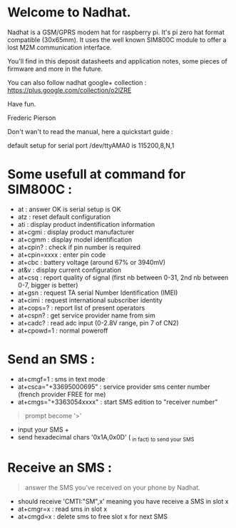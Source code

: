 Welcome to Nadhat.
==================

Nadhat is a GSM/GPRS modem hat for raspberry pi. It's pi zero hat format compatible (30x65mm). It uses the well known SIM800C module to offer a lost M2M communication interface.

You'll find in this deposit datasheets and application notes, some pieces of firmware and more in the future.

You can also follow nadhat google+ collection : https://plus.google.com/collection/o2lZRE

Have fun.

Frederic Pierson


Don't wan't to read the manual, here a quickstart guide :

default setup for serial port /dev/ttyAMA0 is 115200,8,N,1

Some usefull at command for SIM800C :
====================================
- at : answer OK is serial setup is OK
- atz : reset default configuration
- ati : display product indentification information
- at+cgmi : display product manufacturer
- at+cgmm : display model identification
- at+cpin? : check if pin number is required
- at+cpin=xxxx : enter pin code
- at+cbc : battery voltage (around 67% or 3940mV)
- at&v : display current configuration
- at+csq : report quality of signal (first nb between 0-31, 2nd nb between 0-7, bigger is better)
- at+gsn : request TA serial Number Identification (IMEI)
- at+cimi : request international subscriber identity
- at+cops=? : report list of present operators
- at+cspn? : get service provider name from sim
- at+cadc? : read adc input (0-2.8V range, pin 7 of CN2)
- at+cpowd=1 : normal poweroff

Send an SMS :
=============
- at+cmgf=1 : sms in text mode
- at+csca="+33695000695" : service provider sms center number (french provider FREE for me)
- at+cmgs="+3363054xxxx" : start SMS edition to "receiver number"
> prompt become '>'
- input your SMS + <CR>
- send hexadecimal chars '0x1A,0x0D' (<SUB><CR> in fact) to send your SMS

Receive an SMS :
================
> answer the SMS you've received on your phone by Nadhat.
- should receive 'CMTI:"SM",x' meaning you have receive a SMS in slot x
- at+cmgr=x : read sms in slot x
- at+cmgd=x : delete sms to free slot x for next SMS



